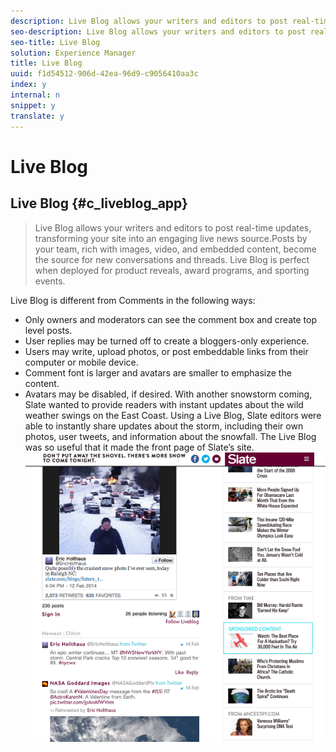 ```yaml
---
description: Live Blog allows your writers and editors to post real-time updates, transforming your site into an engaging live news source.
seo-description: Live Blog allows your writers and editors to post real-time updates, transforming your site into an engaging live news source.
seo-title: Live Blog
solution: Experience Manager
title: Live Blog
uuid: f1d54512-906d-42ea-96d9-c9056410aa3c
index: y
internal: n
snippet: y
translate: y
---
```


# Live Blog

## Live Blog {#c_liveblog_app}
>Live Blog allows your writers and editors to post real-time updates, transforming your site into an engaging live news source.Posts by your team, rich with images, video, and embedded content, become the source for new conversations and threads. Live Blog is perfect when deployed for product reveals, award programs, and sporting events.

Live Blog is different from Comments in the following ways:

* Only owners and moderators can see the comment box and create top level posts.
* User replies may be turned off to create a bloggers-only experience.
* Users may write, upload photos, or post embeddable links from their computer or mobile device.
* Comment font is larger and avatars are smaller to emphasize the content.
* Avatars may be disabled, if desired.
With another snowstorm coming, Slate wanted to provide readers with instant updates about the wild weather swings on the East Coast. Using a Live Blog, Slate editors were able to instantly share updates about the storm, including their own photos, user tweets, and information about the snowfall. The Live Blog was so useful that it made the front page of Slate’s site.
![](assets/LiveBlogSlate_example.png) 